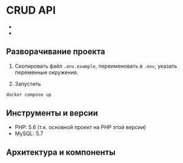 # CRUD API

- []()
- 

## Разворачивание проекта
1. Скопировать файл `.env.example`, переименовать в `.env`, указать переменные окружения. 

2. Запустить 
```bash
docker compose up
```

## Инструменты и версии
- PHP: 5.6 (т.к. основной проект на PHP этой версии)
- MySQL: 5.7

## Архитектура и компоненты